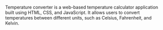 Temperature converter is a web-based temperature calculator application built using HTML, CSS, and JavaScript. It allows users to convert temperatures between different units, such as Celsius, Fahrenheit, and Kelvin.
